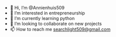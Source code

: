 - 👋 Hi, I’m @Annienhuis509
- 👀 I’m interested in entrepreneurship
- 🌱 I’m currently learning python
- 💞️ I’m looking to collaborate on new projects
- 📫 How to reach me searchlight509@gmail.com 

<!---
Annienhuis509/Annienhuis509 is a ✨ special ✨ repository because its `README.md` (this file) appears on your GitHub profile.
You can click the Preview link to take a look at your changes.
--->

